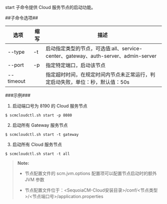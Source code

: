 start 子命令提供 Cloud 服务节点的启动功能。

##子命令选项##

|选项      |缩写 |描述                                     |
|----------|-----|-----------------------------------------|
|--type    |-t   |启动指定类型的节点，可选值:all、service-center、gateway、auth-server、admin-server|
|--port    |-p   |指定特定端口，启动该节点                 |
|--timeout |     |指定超时时间，在规定时间内节点未正常运行，判定启动失败，单位：秒，默认值：50s|


###示例###

1. 启动端口号为 8190 的 Cloud 服务节点

  ```lang-javascript
  $ scmcloudctl.sh start -p 8080
  ```
  
2. 启动所有 Gateway 服务节点

  ```lang-javascript
  $ scmcloudctl.sh start -t gateway
  ```

3. 启动所有 Cloud 服务节点

  ```lang-javascript
  $ scmcloudctl.sh start -t all
  ```
  
>  **Note:**
> 
>  * 节点配置文件的 scm.jvm.options 配置项可以配置节点启动时的额外 JVM 参数
>
>  * 节点配置文件位于：\<SequoiaCM-Cloud安装目录\>/conf/\<节点类型\>/\<节点端口号\>/application.properties

